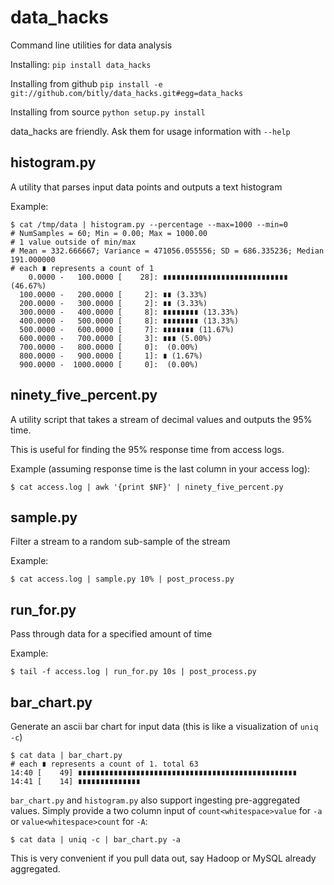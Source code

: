 data_hacks
==========

Command line utilities for data analysis

Installing: `pip install data_hacks`

Installing from github `pip install -e git://github.com/bitly/data_hacks.git#egg=data_hacks`

Installing from source `python setup.py install`

data_hacks are friendly. Ask them for usage information with `--help`

histogram.py
------------

A utility that parses input data points and outputs a text histogram

Example:

    $ cat /tmp/data | histogram.py --percentage --max=1000 --min=0
    # NumSamples = 60; Min = 0.00; Max = 1000.00
    # 1 value outside of min/max
    # Mean = 332.666667; Variance = 471056.055556; SD = 686.335236; Median 191.000000
    # each ∎ represents a count of 1
        0.0000 -   100.0000 [    28]: ∎∎∎∎∎∎∎∎∎∎∎∎∎∎∎∎∎∎∎∎∎∎∎∎∎∎∎∎ (46.67%)
      100.0000 -   200.0000 [     2]: ∎∎ (3.33%)
      200.0000 -   300.0000 [     2]: ∎∎ (3.33%)
      300.0000 -   400.0000 [     8]: ∎∎∎∎∎∎∎∎ (13.33%)
      400.0000 -   500.0000 [     8]: ∎∎∎∎∎∎∎∎ (13.33%)
      500.0000 -   600.0000 [     7]: ∎∎∎∎∎∎∎ (11.67%)
      600.0000 -   700.0000 [     3]: ∎∎∎ (5.00%)
      700.0000 -   800.0000 [     0]:  (0.00%)
      800.0000 -   900.0000 [     1]: ∎ (1.67%)
      900.0000 -  1000.0000 [     0]:  (0.00%)

ninety_five_percent.py
----------------------

A utility script that takes a stream of decimal values and outputs the 95% time.

This is useful for finding the 95% response time from access logs.

Example (assuming response time is the last column in your access log):

    $ cat access.log | awk '{print $NF}' | ninety_five_percent.py
    
sample.py
---------

Filter a stream to a random sub-sample of the stream

Example:

    $ cat access.log | sample.py 10% | post_process.py

run_for.py
----------

Pass through data for a specified amount of time

Example:

    $ tail -f access.log | run_for.py 10s | post_process.py

bar_chart.py
------------

Generate an ascii bar chart for input data (this is like a visualization of `uniq -c`)

    $ cat data | bar_chart.py
    # each ∎ represents a count of 1. total 63
    14:40 [    49] ∎∎∎∎∎∎∎∎∎∎∎∎∎∎∎∎∎∎∎∎∎∎∎∎∎∎∎∎∎∎∎∎∎∎∎∎∎∎∎∎∎∎∎∎∎∎∎∎∎
    14:41 [    14] ∎∎∎∎∎∎∎∎∎∎∎∎∎∎

`bar_chart.py` and `histogram.py` also support ingesting pre-aggregated values. Simply provide a two column input of `count<whitespace>value` for `-a` or `value<whitespace>count` for `-A`:

    $ cat data | uniq -c | bar_chart.py -a

This is very convenient if you pull data out, say Hadoop or MySQL already aggregated.
